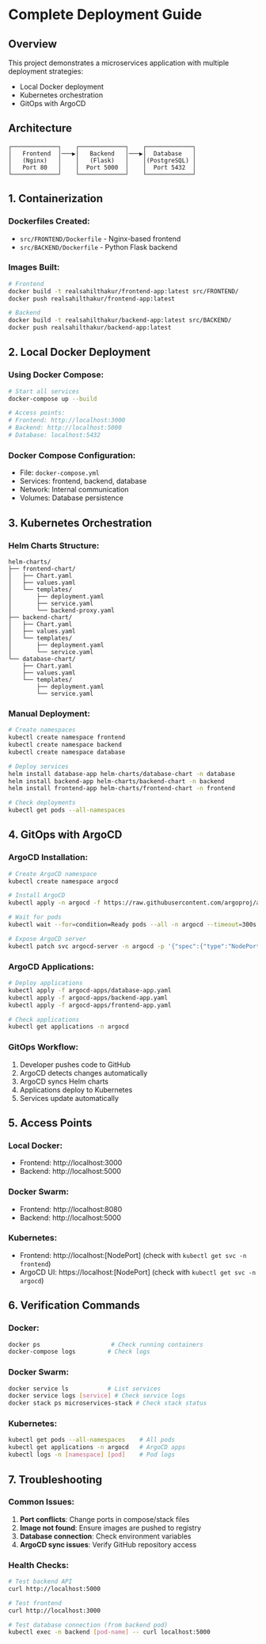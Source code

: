 # Complete Deployment Guide

## Overview

This project demonstrates a microservices application with multiple deployment strategies:

- Local Docker deployment
- Kubernetes orchestration
- GitOps with ArgoCD

## Architecture

```
┌─────────────┐    ┌─────────────┐    ┌─────────────┐
│   Frontend  │───▶│   Backend   │───▶│  Database   │
│   (Nginx)   │    │   (Flask)   │    │(PostgreSQL) │
│   Port 80   │    │  Port 5000  │    │  Port 5432  │
└─────────────┘    └─────────────┘    └─────────────┘
```

## 1. Containerization

### Dockerfiles Created:

- `src/FRONTEND/Dockerfile` - Nginx-based frontend
- `src/BACKEND/Dockerfile` - Python Flask backend

### Images Built:

```bash
# Frontend
docker build -t realsahilthakur/frontend-app:latest src/FRONTEND/
docker push realsahilthakur/frontend-app:latest

# Backend
docker build -t realsahilthakur/backend-app:latest src/BACKEND/
docker push realsahilthakur/backend-app:latest
```

## 2. Local Docker Deployment

### Using Docker Compose:

```bash
# Start all services
docker-compose up --build

# Access points:
# Frontend: http://localhost:3000
# Backend: http://localhost:5000
# Database: localhost:5432
```

### Docker Compose Configuration:

- File: `docker-compose.yml`
- Services: frontend, backend, database
- Network: Internal communication
- Volumes: Database persistence


## 3. Kubernetes Orchestration

### Helm Charts Structure:

```
helm-charts/
├── frontend-chart/
│   ├── Chart.yaml
│   ├── values.yaml
│   └── templates/
│       ├── deployment.yaml
│       ├── service.yaml
│       └── backend-proxy.yaml
├── backend-chart/
│   ├── Chart.yaml
│   ├── values.yaml
│   └── templates/
│       ├── deployment.yaml
│       └── service.yaml
└── database-chart/
    ├── Chart.yaml
    ├── values.yaml
    └── templates/
        ├── deployment.yaml
        └── service.yaml
```

### Manual Deployment:

```bash
# Create namespaces
kubectl create namespace frontend
kubectl create namespace backend
kubectl create namespace database

# Deploy services
helm install database-app helm-charts/database-chart -n database
helm install backend-app helm-charts/backend-chart -n backend
helm install frontend-app helm-charts/frontend-chart -n frontend

# Check deployments
kubectl get pods --all-namespaces
```

## 4. GitOps with ArgoCD

### ArgoCD Installation:

```bash
# Create ArgoCD namespace
kubectl create namespace argocd

# Install ArgoCD
kubectl apply -n argocd -f https://raw.githubusercontent.com/argoproj/argo-cd/stable/manifests/install.yaml

# Wait for pods
kubectl wait --for=condition=Ready pods --all -n argocd --timeout=300s

# Expose ArgoCD server
kubectl patch svc argocd-server -n argocd -p '{"spec":{"type":"NodePort"}}'
```

### ArgoCD Applications:

```bash
# Deploy applications
kubectl apply -f argocd-apps/database-app.yaml
kubectl apply -f argocd-apps/backend-app.yaml
kubectl apply -f argocd-apps/frontend-app.yaml

# Check applications
kubectl get applications -n argocd
```

### GitOps Workflow:

1. Developer pushes code to GitHub
2. ArgoCD detects changes automatically
3. ArgoCD syncs Helm charts
4. Applications deploy to Kubernetes
5. Services update automatically

## 5. Access Points

### Local Docker:

- Frontend: http://localhost:3000
- Backend: http://localhost:5000

### Docker Swarm:

- Frontend: http://localhost:8080
- Backend: http://localhost:5000

### Kubernetes:

- Frontend: http://localhost:[NodePort] (check with `kubectl get svc -n frontend`)
- ArgoCD UI: https://localhost:[NodePort] (check with `kubectl get svc -n argocd`)

## 6. Verification Commands

### Docker:

```bash
docker ps                    # Check running containers
docker-compose logs         # Check logs
```

### Docker Swarm:

```bash
docker service ls           # List services
docker service logs [service] # Check service logs
docker stack ps microservices-stack # Check stack status
```

### Kubernetes:

```bash
kubectl get pods --all-namespaces    # All pods
kubectl get applications -n argocd   # ArgoCD apps
kubectl logs -n [namespace] [pod]    # Pod logs
```

## 7. Troubleshooting

### Common Issues:

1. **Port conflicts**: Change ports in compose/stack files
2. **Image not found**: Ensure images are pushed to registry
3. **Database connection**: Check environment variables
4. **ArgoCD sync issues**: Verify GitHub repository access

### Health Checks:

```bash
# Test backend API
curl http://localhost:5000

# Test frontend
curl http://localhost:3000

# Test database connection (from backend pod)
kubectl exec -n backend [pod-name] -- curl localhost:5000
```
